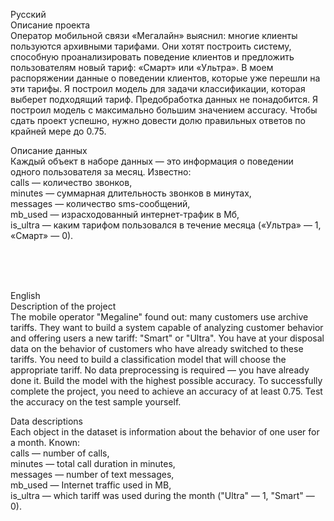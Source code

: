 Русский <br>
Описание проекта <br>
Оператор мобильной связи «Мегалайн» выяснил: многие клиенты пользуются архивными тарифами. Они хотят построить систему, способную проанализировать поведение клиентов и предложить пользователям новый тариф: «Смарт» или «Ультра». В моем распоряжении данные о поведении клиентов, которые уже перешли на эти тарифы. Я построил модель для задачи классификации, которая выберет подходящий тариф. Предобработка данных не понадобится. Я построил модель с максимально большим значением accuracy. Чтобы сдать проект успешно, нужно довести долю правильных ответов по крайней мере до 0.75. <br>

Описание данных <br>
Каждый объект в наборе данных — это информация о поведении одного пользователя за месяц. Известно: <br>
сalls — количество звонков, <br>
minutes — суммарная длительность звонков в минутах, <br>
messages — количество sms-сообщений, <br>
mb_used — израсходованный интернет-трафик в Мб, <br>
is_ultra — каким тарифом пользовался в течение месяца («Ультра» — 1, «Смарт» — 0). <br>


<br>
<br>
<br>

English <br>
Description of the project <br>
The mobile operator "Megaline" found out: many customers use archive tariffs. They want to build a system capable of analyzing customer behavior and offering users a new tariff: "Smart" or "Ultra". You have at your disposal data on the behavior of customers who have already switched to these tariffs. You need to build a classification model that will choose the appropriate tariff. No data preprocessing is required — you have already done it. Build the model with the highest possible accuracy. To successfully complete the project, you need to achieve an accuracy of at least 0.75. Test the accuracy on the test sample yourself. <br>

Data descriptions <br>
Each object in the dataset is information about the behavior of one user for a month. Known: <br>
calls — number of calls, <br>
minutes — total call duration in minutes, <br>
messages — number of text messages, <br>
mb_used — Internet traffic used in MB, <br>
is_ultra — which tariff was used during the month ("Ultra" — 1, "Smart" — 0). <br>


